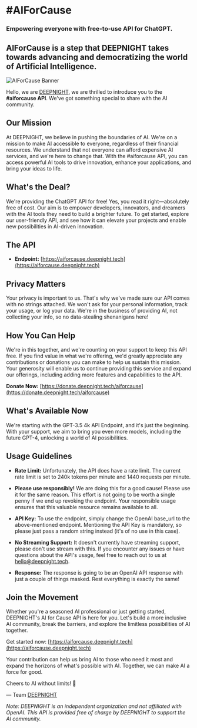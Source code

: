 # #AIForCause
### Empowering everyone with free-to-use API for ChatGPT.
## AIForCause is a step that DEEPNIGHT takes towards advancing and democratizing the world of Artificial Intelligence.
![AIForCause Banner](./aiforcause.png)  

Hello, we are [DEEPNIGHT](https://deepnight.tech), we are thrilled to introduce you to the **#aiforcause API**. We've got something special to share with the AI community.

## Our Mission

At DEEPNIGHT, we believe in pushing the boundaries of AI. We're on a mission to make AI accessible to everyone, regardless of their financial resources. We understand that not everyone can afford expensive AI services, and we're here to change that. With the #aiforcause API, you can access powerful AI tools to drive innovation, enhance your applications, and bring your ideas to life.

## What's the Deal?

We're providing the ChatGPT API for free! Yes, you read it right—absolutely free of cost. Our aim is to empower developers, innovators, and dreamers with the AI tools they need to build a brighter future. To get started, explore our user-friendly API, and see how it can elevate your projects and enable new possibilities in AI-driven innovation.

## The API

- **Endpoint:** [https://aiforcause.deepnight.tech](https://aiforcause.deepnight.tech)

## Privacy Matters

Your privacy is important to us. That's why we've made sure our API comes with no strings attached. We won't ask for your personal information, track your usage, or log your data. We're in the business of providing AI, not collecting your info, so no data-stealing shenanigans here!

## How You Can Help

We're in this together, and we're counting on your support to keep this API free. If you find value in what we're offering, we'd greatly appreciate any contributions or donations you can make to help us sustain this mission. Your generosity will enable us to continue providing this service and expand our offerings, including adding more features and capabilities to the API.

**Donate Now:** [https://donate.deepnight.tech/aiforcause](https://donate.deepnight.tech/aiforcause)

## What's Available Now

We're starting with the GPT-3.5 4k API Endpoint, and it's just the beginning. With your support, we aim to bring you even more models, including the future GPT-4, unlocking a world of AI possibilities.

## Usage Guidelines

- **Rate Limit:** Unfortunately, the API does have a rate limit. The current rate limit is set to 240k tokens per minute and 1440 requests per minute.

- **Please use responsibly!** We are doing this for a good cause! Please use it for the same reason. This effort is not going to be worth a single penny if we end up revoking the endpoint. Your responsible usage ensures that this valuable resource remains available to all.

- **API Key:** To use the endpoint, simply change the OpenAI base_url to the above-mentioned endpoint. Mentioning the API Key is mandatory, so please just pass a random string instead (it's of no use in this case).

- **No Streaming Support:** It doesn't currently have streaming support, please don't use stream with this. If you encounter any issues or have questions about the API's usage, feel free to reach out to us at [hello@deepnight.tech](mailto:hello@deepnight.tech).

- **Response:** The response is going to be an OpenAI API response with just a couple of things masked. Rest everything is exactly the same!

## Join the Movement

Whether you're a seasoned AI professional or just getting started, DEEPNIGHT's AI for Cause API is here for you. Let's build a more inclusive AI community, break the barriers, and explore the limitless possibilities of AI together.

Get started now: [https://aiforcause.deepnight.tech](https://aiforcause.deepnight.tech)

Your contribution can help us bring AI to those who need it most and expand the horizons of what's possible with AI. Together, we can make AI a force for good.

Cheers to AI without limits! 🚀

— Team [DEEPNIGHT](https://deepnight.tech)

*Note: DEEPNIGHT is an independent organization and not affiliated with OpenAI. This API is provided free of charge by DEEPNIGHT to support the AI community.*
